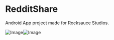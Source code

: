 RedditShare
===========

Android App project made for Rocksauce Studios.

![Image](http://i.imgur.com/hSsf413.png "Screenshot")![Image](http://i.imgur.com/GFRQmcX.png "Screenshot")

